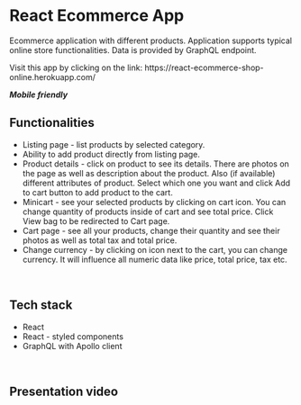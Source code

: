 <h1>React Ecommerce App</h1>
<p>Ecommerce application with different products. Application supports typical online store functionalities. Data is provided by GraphQL endpoint.</p>
<p>Visit this app by clicking on the link: https://react-ecommerce-shop-online.herokuapp.com/ </p>
<b><i>Mobile friendly</i></b>
</br>
<h2>Functionalities</h2>
<ul>
  <li>
    Listing page - list products by selected category.
  </li>
  <li>
    Ability to add product directly from listing page.
  </li>
  <li>
    Product details - click on product to see its details. There are photos on the page as well as description about the product. Also (if         available) different attributes of product. Select which one you want and click Add to cart button to add product to the cart.
  </li>
  <li>
    Minicart - see your selected products by clicking on cart icon. You can change quantity of products inside of cart and see total price. Click View bag to be             redirected to Cart page.
  </li>
  <li>
    Cart page - see all your products, change their quantity and see their photos as well as total tax and total price.
  </li>
  <li>
    Change currency - by clicking on icon next to the cart, you can change currency. It will influence all numeric data like price, total price, tax etc.
  </li>
</ul>
</br>
<h2>Tech stack</h2>
<ul>
  <li>React</li>
  <li>React - styled components</li>
  <li>GraphQL with Apollo client</li>
</ul>
</br>
<h2>
  Presentation video
</h2>
